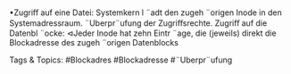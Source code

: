 •Zugriﬀ auf eine Datei:
Systemkern l ¨adt den zugeh ¨origen Inode in den Systemadressraum.
¨Uberpr¨ufung der Zugriﬀsrechte.
Zugriﬀ auf die Datenbl ¨ocke:
⊲Jeder Inode hat zehn Eintr ¨age, die (jeweils) direkt die Blockadresse des zugeh ¨origen Datenblocks

   Tags & Topics:
   #Blockadres
   #Blockadresse
   #¨Uberpr¨ufung